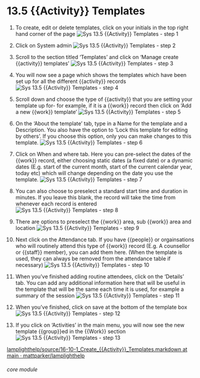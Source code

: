 # 13.5 {{Activity}} Templates

1. To create, edit or delete templates, click on your initials in the top right hand corner of the page
![Sys 13.5 {{Activity}} Templates - step 1](Sys_13.5_Activity_Templates_im_1.png)
2. Click on System admin
![Sys 13.5 {{Activity}} Templates - step 2](Sys_13.5_Activity_Templates_im_2.png)
3. Scroll to the section titled ‘Templates’ and click on ‘Manage create {{activity}} templates’
![Sys 13.5 {{Activity}} Templates - step 3](Sys_13.5_Activity_Templates_im_3.png)

4. You will now see a page which shows the templates which have been set up for all the different {{activity}} records
![Sys 13.5 {{Activity}} Templates - step 4](Sys_13.5_Activity_Templates_im_4.png)
5. Scroll down and choose the type of {{activity}} that you are setting your template up for- for example, if it is a {{work}} record then click on ‘Add a new {{work}} template’
![Sys 13.5 {{Activity}} Templates - step 5](Sys_13.5_Activity_Templates_im_5.png)

6. On the ‘About the template’ tab, type in a Name for the template and a Description. You also have the option to ‘Lock this template for editing by others’. If you choose this option, only you can make changes to this template.
![Sys 13.5 {{Activity}} Templates - step 6](Sys_13.5_Activity_Templates_im_6.png)
7. Click on When and where tab. Here you can pre-select the dates of the {{work}} record, either choosing static dates (a fixed date) or a dynamic dates (E.g. start of the current month, start of the current calendar year, today etc) which will change depending on the date you use the template.
![Sys 13.5 {{Activity}} Templates - step 7](Sys_13.5_Activity_Templates_im_7.png)
8. You can also choose to preselect a standard start time and duration in minutes. If you leave this blank, the record will take the time from whenever each record is entered
![Sys 13.5 {{Activity}} Templates - step 8](Sys_13.5_Activity_Templates_im_8.png)
9. There are options to preselect the {{work}} area, sub {{work}} area and location
![Sys 13.5 {{Activity}} Templates - step 9](Sys_13.5_Activity_Templates_im_9.png)
10. Next click on the Attendance tab. If you have {{people}} or orgainsations who will routinely attend this type of {{work}} record (E.g. A counsellor or {{staff}} member), you can add them here. (When the template is used, they can always be removed from the attendance table if necessary)
![Sys 13.5 {{Activity}} Templates - step 10](Sys_13.5_Activity_Templates_im_10.png)
11. When you’ve finished adding routine attendees, click on the ‘Details’ tab. You can add any additional information here that will be useful in the template that will be the same each time it is used, for example a summary of the session
![Sys 13.5 {{Activity}} Templates - step 11](Sys_13.5_Activity_Templates_im_11.png)
12. When you’ve finished, click on save at the bottom of the template box
![Sys 13.5 {{Activity}} Templates - step 12](Sys_13.5_Activity_Templates_im_12.png)
13. If you click on ‘Activities’ in the main menu, you will now see the new template {{group}}ed in the {{Work}} section
![Sys 13.5 {{Activity}} Templates - step 13](Sys_13.5_Activity_Templates_im_13.png)

[lamplighthelp/source/16-10-1_Create_{{Activity}}_Templates.markdown at main · mattparker/lamplighthelp](https://github.com/mattparker/lamplighthelp/blob/main/source/16-10-1_Create_Activity_Templates.markdown)


###### core module